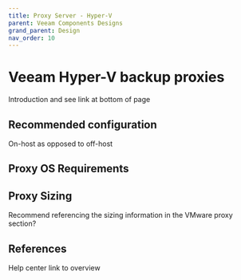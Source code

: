 ```yaml
---
title: Proxy Server - Hyper-V
parent: Veeam Components Designs
grand_parent: Design
nav_order: 10
---
```


# Veeam Hyper-V backup proxies

Introduction and see link at bottom of page

## Recommended configuration 

On-host as opposed to off-host

## Proxy OS Requirements

## Proxy Sizing 

Recommend referencing the sizing information in the VMware proxy section?

## References

Help center link to overview